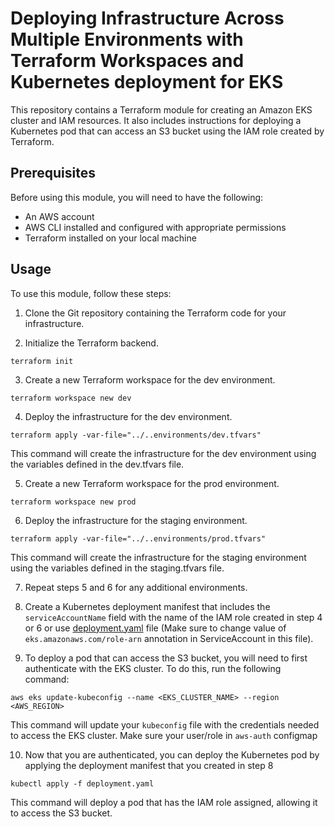 # Deploying Infrastructure Across Multiple Environments with Terraform Workspaces and Kubernetes deployment for EKS
This repository contains a Terraform module for creating an Amazon EKS cluster and IAM resources. It also includes instructions for deploying a Kubernetes pod that can access an S3 bucket using the IAM role created by Terraform.

## Prerequisites
Before using this module, you will need to have the following:

* An AWS account
* AWS CLI installed and configured with appropriate permissions
* Terraform installed on your local machine

## Usage
To use this module, follow these steps:

1. Clone the Git repository containing the Terraform code for your infrastructure.

2. Initialize the Terraform backend.

```
terraform init
```

3. Create a new Terraform workspace for the dev environment.

```
terraform workspace new dev
```

4. Deploy the infrastructure for the dev environment.

```
terraform apply -var-file="../..environments/dev.tfvars"
```

This command will create the infrastructure for the dev environment using the variables defined in the dev.tfvars file.

5. Create a new Terraform workspace for the prod environment.

```
terraform workspace new prod
```

6. Deploy the infrastructure for the staging environment.

```
terraform apply -var-file="../..environments/prod.tfvars"
```

This command will create the infrastructure for the staging environment using the variables defined in the staging.tfvars file.

7. Repeat steps 5 and 6 for any additional environments.

8. Create a Kubernetes deployment manifest that includes the `serviceAccountName` field with the name of the IAM role created in step 4 or 6 or use [deployment.yaml](./examples/deployment.yaml)
file (Make sure to change value of `eks.amazonaws.com/role-arn` annotation in ServiceAccount in this file).

9. To deploy a pod that can access the S3 bucket, you will need to first authenticate with the EKS cluster. To do this, run the following command:

```
aws eks update-kubeconfig --name <EKS_CLUSTER_NAME> --region <AWS_REGION>
```

This command will update your `kubeconfig` file with the credentials needed to access the EKS cluster. Make sure your user/role in `aws-auth` configmap

10. Now that you are authenticated, you can deploy the Kubernetes pod by applying the deployment manifest that you created in step 8

```
kubectl apply -f deployment.yaml
```

This command will deploy a pod that has the IAM role assigned, allowing it to access the S3 bucket.
